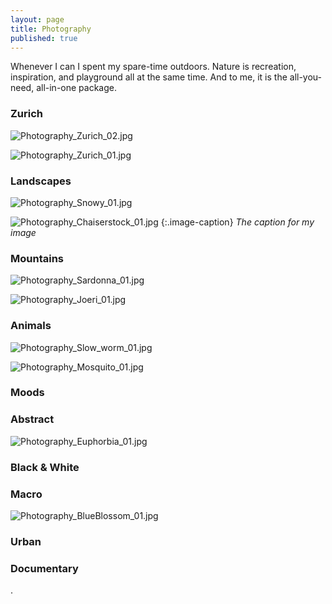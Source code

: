 ```yaml
---
layout: page
title: Photography
published: true
---
```


Whenever I can I spent my spare-time outdoors. Nature is recreation, inspiration, and playground all at the same time. And to me, it is the all-you-need, all-in-one package.


### Zurich
![Photography_Zurich_02.jpg]({{site.baseurl}}/img/Photography_Zurich_02.jpg)  

![Photography_Zurich_01.jpg]({{site.baseurl}}/img/Photography_Zurich_01.jpg)  

### Landscapes
![Photography_Snowy_01.jpg]({{site.baseurl}}/img/Photography_Snowy_01.jpg)  

![Photography_Chaiserstock_01.jpg]({{site.baseurl}}/img/Photography_Chaiserstock_01.jpg) 
{:.image-caption}
*The caption for my image*

### Mountains
![Photography_Sardonna_01.jpg]({{site.baseurl}}/img/Photography_Sardonna_01.jpg)  

![Photography_Joeri_01.jpg]({{site.baseurl}}/img/Photography_Joeri_01.jpg)  

### Animals  
![Photography_Slow_worm_01.jpg]({{site.baseurl}}/img/Photography_Slow_worm_01.jpg)   

![Photography_Mosquito_01.jpg]({{site.baseurl}}/img/Photography_Mosquito_01.jpg)  

### Moods



### Abstract
![Photography_Euphorbia_01.jpg]({{site.baseurl}}/img/Photography_Euphorbia_01.jpg)  

 

### Black & White



### Macro
![Photography_BlueBlossom_01.jpg]({{site.baseurl}}/img/Photography_BlueBlossom_01.jpg) 


### Urban



### Documentary





.
